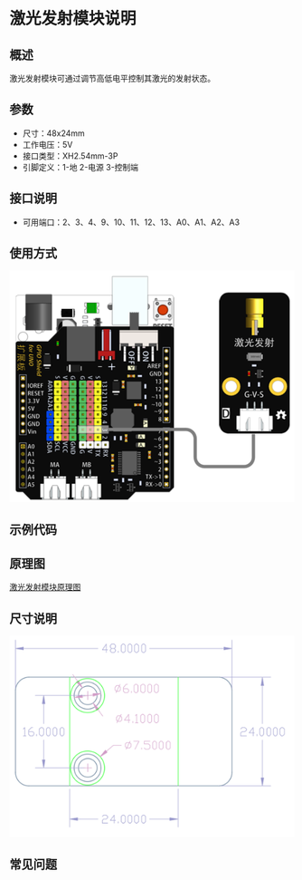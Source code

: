 # 激光发射模块说明   

## 概述
激光发射模块可通过调节高低电平控制其激光的发射状态。

## 参数 
- 尺寸：48x24mm
- 工作电压：5V
- 接口类型：XH2.54mm-3P
- 引脚定义：1-地 2-电源 3-控制端

## 接口说明
- 可用端口：2、3、4、9、10、11、12、13、A0、A1、A2、A3

## 使用方式
![](./images/24.png)

## 示例代码

## 原理图
[激光发射模块原理图](https://github.com/Haohaodada-official/haohaodada-docs/blob/master/%E5%8E%9F%E7%90%86%E5%9B%BE/%E6%BF%80%E5%85%89%E5%8F%91%E5%B0%84%E6%A8%A1%E5%9D%97.pdf)

## 尺寸说明
![](./images/01.png)

## 常见问题